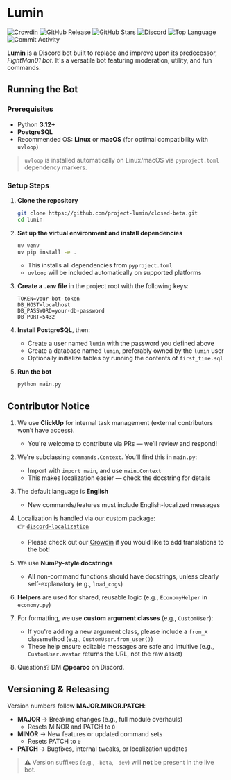 # Lumin

[![Crowdin](https://badges.crowdin.net/project-lumin/localized.svg)](https://crowdin.com/project/project-lumin)
![GitHub Release](https://img.shields.io/github/v/release/project-lumin/closed-beta)
![GitHub Stars](https://img.shields.io/github/stars/project-lumin/closed-beta?style=flat)
[![Discord](https://img.shields.io/discord/572077459189792769?label=discord
)](https://discord.gg/s8zBYQk)
![Top Language](https://img.shields.io/github/languages/top/project-lumin/closed-beta)
![Commit Activity](https://img.shields.io/github/commit-activity/m/project-lumin/closed-beta)

**Lumin** is a Discord bot built to replace and improve upon its predecessor, *FightMan01 bot*. It's a versatile bot featuring moderation, utility, and fun commands.

## Running the Bot

### Prerequisites

- Python **3.12+**
- **PostgreSQL**
- Recommended OS: **Linux** or **macOS** (for optimal compatibility with `uvloop`)

> `uvloop` is installed automatically on Linux/macOS via `pyproject.toml` dependency markers.

### Setup Steps

1. **Clone the repository**
   ```bash
   git clone https://github.com/project-lumin/closed-beta.git
   cd lumin
   ```

2. **Set up the virtual environment and install dependencies**
   ```bash
   uv venv
   uv pip install -e .
   ```

    - This installs all dependencies from `pyproject.toml`
    - `uvloop` will be included automatically on supported platforms

3. **Create a `.env` file** in the project root with the following keys:
   ```
   TOKEN=your-bot-token
   DB_HOST=localhost
   DB_PASSWORD=your-db-password
   DB_PORT=5432
   ```

4. **Install PostgreSQL**, then:
    - Create a user named `lumin` with the password you defined above
    - Create a database named `lumin`, preferably owned by the `lumin` user
    - Optionally initialize tables by running the contents of `first_time.sql`

5. **Run the bot**
   ```bash
   python main.py
   ```

## Contributor Notice

1. We use **ClickUp** for internal task management (external contributors won’t have access).
    - You're welcome to contribute via PRs — we’ll review and respond!

2. We're subclassing `commands.Context`. You’ll find this in `main.py`:
    - Import with `import main`, and use `main.Context`
    - This makes localization easier — check the docstring for details

3. The default language is **English**
    - New commands/features must include English-localized messages

4. Localization is handled via our custom package:  
   👉 [`discord-localization`](https://pypi.org/project/discord-localization)
    - Please check out our [Crowdin](https://crowdin.com/project/project-lumin) if you would like to add translations to the bot!

5. We use **NumPy-style docstrings**
    - All non-command functions should have docstrings, unless clearly self-explanatory (e.g., `load_cogs`)

6. **Helpers** are used for shared, reusable logic (e.g., `EconomyHelper` in `economy.py`)

7. For formatting, we use **custom argument classes** (e.g., `CustomUser`):
    - If you're adding a new argument class, please include a `from_X` classmethod (e.g., `CustomUser.from_user()`)
    - These help ensure editable messages are safe and intuitive (e.g., `CustomUser.avatar` returns the URL, not the raw asset)

8. Questions? DM **@pearoo** on Discord.

## Versioning & Releasing

Version numbers follow **MAJOR.MINOR.PATCH**:

- **MAJOR** → Breaking changes (e.g., full module overhauls)
    - Resets MINOR and PATCH to `0`
- **MINOR** → New features or updated command sets
    - Resets PATCH to `0`
- **PATCH** → Bugfixes, internal tweaks, or localization updates

> ⚠️ Version suffixes (e.g., `-beta`, `-dev`) will **not** be present in the live bot.
